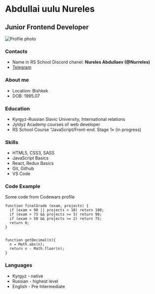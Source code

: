 # Abdullai uulu Nureles

## Junior Frontend Developer

![Profile photo](https://avatars.githubusercontent.com/u/89599903?s=400&u=46f3dc3a06d13a2397261e51bc6b37d38d099c76&v=4)

### Contacts

- Name in RS School Discord chanel: **Nureles Abdullaev (@Nurreles)**
- [Telegram](https://t.me/nurreles)

### About me

- Location: Bishkek
- DOB: 1995.07

### Education

- Kyrgyz-Russian Slavic University, International relations
- Jyldyz Academy courses of web developer
- RS School Course "JavaScript/Front-end. Stage 1» (in progress)

### Skills

- HTML5, CSS3, SASS
- JavaScript Basics
- React, Redux Basics
- Git, Github
- VS Code

### Code Example

Some code from Codewars profile

```
function finalGrade (exam, projects) {
  if (exam > 90 || projects > 10) return 100;
  if (exam > 75 && projects >= 5) return 90;
  if (exam > 50 && projects >= 2) return 75;
  return 0;
}


function getDecimal(n){
  n = Math.abs(n);
  return n - Math.floor(n);
}
```

### Languages

- Kyrgyz - native
- Russian - highest level
- English - Pre Intermediate
